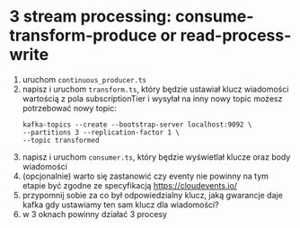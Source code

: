 # 3 stream processing: consume-transform-produce or read-process-write
1. uruchom `continuous_producer.ts`
2. napisz i uruchom `transform.ts`, który będzie ustawiał klucz wiadomości wartością z pola subscriptionTier i wysyłał na inny nowy topic
   możesz potrzebować nowy topic:
    ```shell
    kafka-topics --create --bootstrap-server localhost:9092 \
    --partitions 3 --replication-factor 1 \
    --topic transformed
    ```
3. napisz i uruchom `consumer.ts`, który będzie wyświetlał klucze oraz body wiadomości
4. (opcjonalnie) warto się zastanowić czy eventy nie powinny na tym etapie być zgodne ze specyfikacją https://cloudevents.io/
5. przypomnij sobie za co był odpowiedzialny klucz, jaką gwarancje daje kafka gdy ustawiamy ten sam klucz dla wiadomości?
6. w 3 oknach powinny działać 3 procesy

